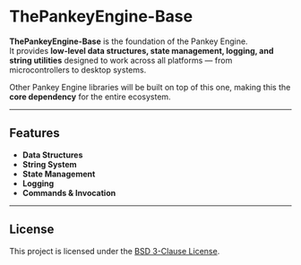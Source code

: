 # ThePankeyEngine-Base

**ThePankeyEngine-Base** is the foundation of the Pankey Engine.  
It provides **low-level data structures, state management, logging, and string utilities** designed to work across all platforms — from microcontrollers to desktop systems.

Other Pankey Engine libraries will be built on top of this one, making this the **core dependency** for the entire ecosystem.

---

## Features

- **Data Structures**
- **String System**
- **State Management**
- **Logging**
- **Commands & Invocation**

---

## License

This project is licensed under the [BSD 3-Clause License](./LICENSE).
